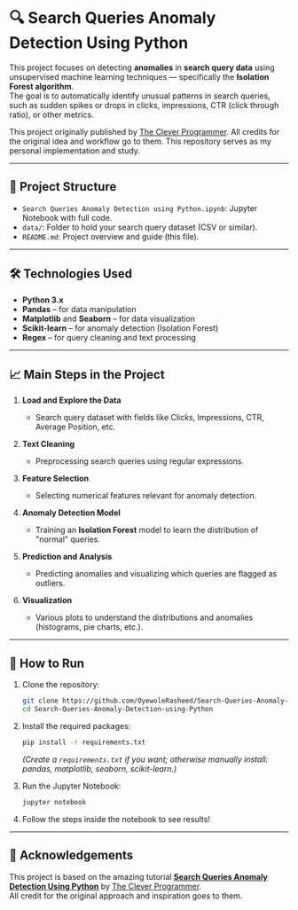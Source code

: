 # 🔍 Search Queries Anomaly Detection Using Python

This project focuses on detecting **anomalies** in **search query data** using unsupervised machine learning techniques — specifically the **Isolation Forest algorithm**.  
The goal is to automatically identify unusual patterns in search queries, such as sudden spikes or drops in clicks, impressions, CTR (click through ratio), or other metrics.

This project originally published by [The Clever Programmer](https://thecleverprogrammer.com/2023/11/20/search-queries-anomaly-detection-using-python/). All credits for the original idea and workflow go to them. This repository serves as my personal implementation and study.

---
## 📂 Project Structure

- `Search Queries Anomaly Detection using Python.ipynb`: Jupyter Notebook with full code.
- `data/`: Folder to hold your search query dataset (CSV or similar).
- `README.md`: Project overview and guide (this file).

---

## 🛠️ Technologies Used

- **Python 3.x**
- **Pandas** – for data manipulation
- **Matplotlib** and **Seaborn** – for data visualization
- **Scikit-learn** – for anomaly detection (Isolation Forest)
- **Regex** – for query cleaning and text processing

---

## 📈 Main Steps in the Project

1. **Load and Explore the Data**  
   - Search query dataset with fields like Clicks, Impressions, CTR, Average Position, etc.

2. **Text Cleaning**  
   - Preprocessing search queries using regular expressions.

3. **Feature Selection**  
   - Selecting numerical features relevant for anomaly detection.

4. **Anomaly Detection Model**  
   - Training an **Isolation Forest** model to learn the distribution of "normal" queries.

5. **Prediction and Analysis**  
   - Predicting anomalies and visualizing which queries are flagged as outliers.

6. **Visualization**  
   - Various plots to understand the distributions and anomalies (histograms, pie charts, etc.).

---

## 🚀 How to Run

1. Clone the repository:
   ```bash
   git clone https://github.com/OyewoleRasheed/Search-Queries-Anomaly-Detection-using-Python.git
   cd Search-Queries-Anomaly-Detection-using-Python
   ```

2. Install the required packages:
   ```bash
   pip install -r requirements.txt
   ```
   *(Create a `requirements.txt` if you want; otherwise manually install: pandas, matplotlib, seaborn, scikit-learn.)*

3. Run the Jupyter Notebook:
   ```bash
   jupyter notebook
   ```

4. Follow the steps inside the notebook to see results!

---

## 📜 Acknowledgements

This project is based on the amazing tutorial [**Search Queries Anomaly Detection Using Python**](https://thecleverprogrammer.com/2023/11/20/search-queries-anomaly-detection-using-python/) by [The Clever Programmer](https://thecleverprogrammer.com/).  
All credit for the original approach and inspiration goes to them.
